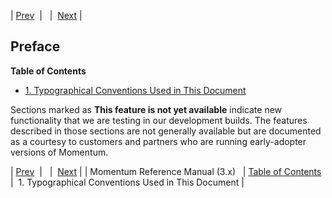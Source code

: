 | [Prev](index)  |   |  [Next](typographical) |
## Preface
**Table of Contents**

* [1\. Typographical Conventions Used in This Document](typographical)

Sections marked as **This feature is not yet available**                              indicate new functionality that we are testing in our development builds. The features described in those sections are not generally available but are documented as a courtesy to customers and partners who are running early-adopter versions of Momentum.

| [Prev](index)  |   |  [Next](typographical) |
| Momentum Reference Manual (3.x)   | [Table of Contents](index) |  1. Typographical Conventions Used in This Document |
